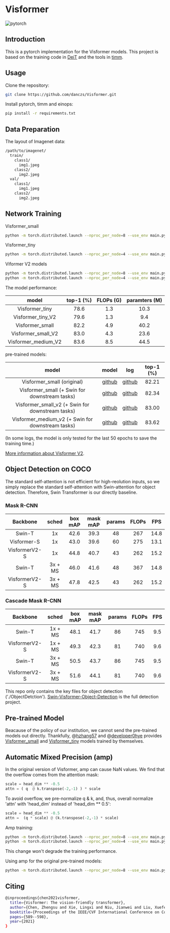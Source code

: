 # Visformer
![pytorch](https://img.shields.io/badge/pytorch-v1.7.0-green.svg?style=plastic)

## Introduction
This is a pytorch implementation for the Visformer models. This project is based on the training code in [DeiT](https://github.com/facebookresearch/deit) and the tools in [timm](https://github.com/rwightman/pytorch-image-models).

## Usage
Clone the repository:
```bash
git clone https://github.com/danczs/Visformer.git
```
Install pytorch, timm and einops:
```bash
pip install -r requirements.txt
```
## Data Preparation
The layout of Imagenet data:
```bash
/path/to/imagenet/
  train/
    class1/
      img1.jpeg
    class2/
      img2.jpeg
  val/
    class1/
      img1.jpeg
    class2/
      img2.jpeg
```
## Network Training
Visformer_small
```bash
python -m torch.distributed.launch --nproc_per_node=8 --use_env main.py --model visformer_small --batch-size 64 --data-path /path/to/imagenet --output_dir /path/to/save
```

Visformer_tiny
```bash
python -m torch.distributed.launch --nproc_per_node=4 --use_env main.py --model visformer_tiny --batch-size 256 --drop-path 0.03 --data-path /path/to/imagenet --output_dir /path/to/save
```

Viformer V2 models
```bash
python -m torch.distributed.launch --nproc_per_node=8 --use_env main.py --model swin_visformer_small_v2 --batch-size 64 --data-path /path/to/imagenet --output_dir /path/to/save --amp --qk-scale-factor=-0.5
python -m torch.distributed.launch --nproc_per_node=4 --use_env main.py --model swin_visformer_tiny_v2 --batch-size 256 --drop-path 0.03 --data-path /path/to/imagenet --output_dir /path/to/save --amp --qk-scale-factor=-0.5
```
The model performance:

|        model        | top-1 (%) | FLOPs (G) | paramters (M) | 
|:-------------------:|:---------:|:---------:|:-------------:|
|   Visformer_tiny    |   78.6    |    1.3    |     10.3      |
|  Visformer_tiny_V2  |   79.6    |    1.3    |      9.4      |
|   Visformer_small   |   82.2    |    4.9    |     40.2      |
| Visformer_small_V2  |   83.0    |    4.3    |     23.6      |
| Visformer_medium_V2 |   83.6    |    8.5    |     44.5      |

pre-trained models:

|                       model                       |   model    |                                                 log                                                 | top-1 (%) | 
|:-------------------------------------------------:|:----------:|:---------------------------------------------------------------------------------------------------:|:---------:|
|            Visformer_small (original)             | [github](https://github.com/danczs/Visformer/releases/download/v1.0.0/visformer_small.pth) |   [github](https://github.com/danczs/Visformer/releases/download/v1.0.0/log_visformer_small.txt)    |   82.21   |
|  Visformer_small  (+ Swin for downstream tasks)   | [github](https://github.com/danczs/Visformer/releases/download/v1.0.0/swin_visformer_small.pth) |  [github](https://github.com/danczs/Visformer/releases/download/v1.0.0/log_swin_visformer_small.txt)   |   82.34   |
| Visformer_small_v2 (+ Swin for downstream tasks)  | [github](https://github.com/danczs/Visformer/releases/download/v1.0.0/swin_visformer_small_v2.pth) | [github](https://github.com/danczs/Visformer/releases/download/v1.0.0/log_swin_visformer_small_v2.txt) |   83.00   |
| Visformer_medium_v2 (+ Swin for downstream tasks) | [github](https://github.com/danczs/Visformer/releases/download/v1.0.0/swin_visofrmer_medium.pth) |    [github](https://github.com/danczs/Visformer/releases/download/v1.0.0/log_visformer_medium.txt)     |   83.62   |

(In some logs, the model is only tested for the last 50 epochs to save the training time.)

[More information about Visformer V2](https://arxiv.org/abs/2104.12533).

## Object Detection on COCO
The standard self-attention is not efficient for high-reolution inputs, 
so we simply replace the standard self-attention with Swin-attention for object detection. Therefore, Swin Transformer is our directly baseline. 
### Mask R-CNN
| Backbone | sched | box mAP | mask mAP | params | FLOPs | FPS |
| :---: | :---: |  :---: | :---: |  :---: |  :---: | :---: | 
| Swin-T |1x| 42.6 | 39.3 | 48 | 267 | 14.8 |
| Visformer-S | 1x| 43.0 | 39.6 | 60 | 275 | 13.1|
| VisformerV2-S | 1x| 44.8 | 40.7 | 43 | 262 | 15.2 |
|Swin-T |3x + MS|  46.0 | 41.6 | 48 | 367 | 14.8 |
| VisformerV2-S | 3x + MS| 47.8 | 42.5 | 43 | 262 | 15.2 |

### Cascade Mask R-CNN
| Backbone | sched | box mAP | mask mAP | params | FLOPs | FPS |
| :---: | :---: |  :---: | :---: |  :---: |  :---: | :---: |
| Swin-T |1x + MS|  48.1 | 41.7 | 86 | 745 | 9.5 |
| VisformerV2-S |1x + MS|  49.3 | 42.3 | 81 | 740 | 9.6 |
| Swin-T |3x + MS|  50.5 | 43.7 | 86 | 745 | 9.5 |
| VisformerV2-S |3x + MS|  51.6 | 44.1 | 81 | 740 | 9.6 |

This repo only contains the key files for object detection ('./ObjectDetction'). [Swin-Visformer-Object-Detection](https://github.com/danczs/Swin-Visformer-Object-Detection)  is the full detection project.

## Pre-trained Model
Beacause of the policy of our institution, we cannot send the pre-trained models out directly. Thankfully, @[hzhang57](https://github.com/hzhang57)  and @[developer0hye](https://github.com/developer0hye) provides [Visformer_small](https://drive.google.com/drive/folders/18GpH1SeVOsq3_2QGTA5Z_3O1UFtKugEu?usp=sharing) and [Visformer_tiny](https://drive.google.com/file/d/1LLBGbj7-ok1fDvvMCab-Fn5T3cjTzOKB/view?usp=sharing) models trained by themselves.

## Automatic Mixed Precision (amp)
In the original version of Visformer, amp can cause NaN values. We find that the overflow comes from the attention mask:
```python
scale = head_dim ** -0.5
attn = ( q  @ k.transpose(-2,-1) ) * scale
``` 
To avoid overflow, we pre-normalize q & k, and, thus, overall normalize 'attn' with 'head_dim' instead of  'head_dim ** 0.5':
```python
scale = head_dim ** -0.5
attn =  (q * scale) @ (k.transpose(-2,-1) * scale) 
```
Amp training:
```bash
python -m torch.distributed.launch --nproc_per_node=8 --use_env main.py --model visformer_small --batch-size 64 --data-path /path/to/imagenet --output_dir /path/to/save --amp --qk-scale-factor=-0.5
python -m torch.distributed.launch --nproc_per_node=4 --use_env main.py --model visformer_tiny --batch-size 256 --drop-path 0.03 --data-path /path/to/imagenet --output_dir /path/to/save --amp --qk-scale-factor=-0.5
```
This change won't degrade the training performance. 

Using amp for the original pre-trained models:
```bash
python -m torch.distributed.launch --nproc_per_node=8 --use_env main.py --model visformer_small --batch-size 64 --data-path /path/to/imagenet --output_dir /path/to/save --eval --resume /path/to/weights --amp
```

## Citing
```bash
@inproceedings{chen2021visformer,
  title={Visformer: The vision-friendly transformer},
  author={Chen, Zhengsu and Xie, Lingxi and Niu, Jianwei and Liu, Xuefeng and Wei, Longhui and Tian, Qi},
  booktitle={Proceedings of the IEEE/CVF International Conference on Computer Vision},
  pages={589--598},
  year={2021}
}
```
